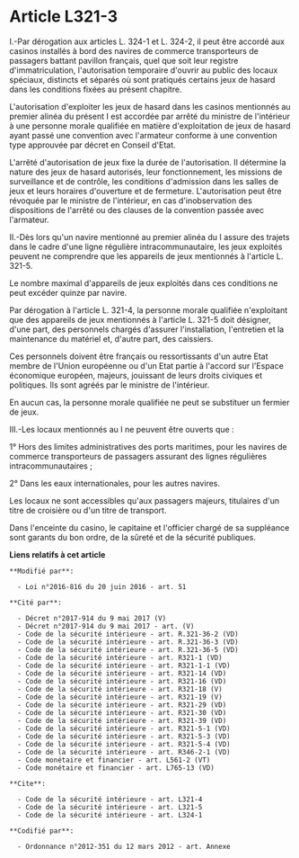 # Article L321-3

I.-Par dérogation aux articles L. 324-1 et L. 324-2, il peut être accordé aux casinos installés à bord des navires de
commerce transporteurs de passagers battant pavillon français, quel que soit leur registre d'immatriculation, l'autorisation
temporaire d'ouvrir au public des locaux spéciaux, distincts et séparés où sont pratiqués certains jeux de hasard dans les
conditions fixées au présent chapitre. 

L'autorisation d'exploiter les jeux de hasard dans les casinos mentionnés au premier alinéa du présent I est accordée par
arrêté du ministre de l'intérieur à une personne morale qualifiée en matière d'exploitation de jeux de hasard ayant passé une
convention avec l'armateur conforme à une convention type approuvée par décret en Conseil d'Etat. 

L'arrêté d'autorisation de jeux fixe la durée de l'autorisation. Il détermine la nature des jeux de hasard autorisés, leur
fonctionnement, les missions de surveillance et de contrôle, les conditions d'admission dans les salles de jeux et leurs
horaires d'ouverture et de fermeture. L'autorisation peut être révoquée par le ministre de l'intérieur, en cas
d'inobservation des dispositions de l'arrêté ou des clauses de la convention passée avec l'armateur. 

II.-Dès lors qu'un navire mentionné au premier alinéa du I assure des trajets dans le cadre d'une ligne régulière
intracommunautaire, les jeux exploités peuvent ne comprendre que les appareils de jeux mentionnés à l'article L. 321-5. 

Le nombre maximal d'appareils de jeux exploités dans ces conditions ne peut excéder quinze par navire. 

Par dérogation à l'article L. 321-4, la personne morale qualifiée n'exploitant que des appareils de jeux mentionnés à
l'article L. 321-5 doit désigner, d'une part, des personnels chargés d'assurer l'installation, l'entretien et la maintenance
du matériel et, d'autre part, des caissiers. 

Ces personnels doivent être français ou ressortissants d'un autre Etat membre de l'Union européenne ou d'un Etat partie à
l'accord sur l'Espace économique européen, majeurs, jouissant de leurs droits civiques et politiques. Ils sont agréés par le
ministre de l'intérieur. 

En aucun cas, la personne morale qualifiée ne peut se substituer un fermier de jeux. 

III.-Les locaux mentionnés au I ne peuvent être ouverts que : 

1° Hors des limites administratives des ports maritimes, pour les navires de commerce transporteurs de passagers assurant des
lignes régulières intracommunautaires ; 

2° Dans les eaux internationales, pour les autres navires. 

Les locaux ne sont accessibles qu'aux passagers majeurs, titulaires d'un titre de croisière ou d'un titre de transport. 

Dans l'enceinte du casino, le capitaine et l'officier chargé de sa suppléance sont garants du bon ordre, de la sûreté et de
la sécurité publiques.

**Liens relatifs à cet article**

	**Modifié par**:

	  - Loi n°2016-816 du 20 juin 2016 - art. 51

	**Cité par**:

	  - Décret n°2017-914 du 9 mai 2017 (V)
	  - Décret n°2017-914 du 9 mai 2017 - art. (V)
	  - Code de la sécurité intérieure - art. R.321-36-2 (VD)
	  - Code de la sécurité intérieure - art. R.321-36-3 (VD)
	  - Code de la sécurité intérieure - art. R.321-36-5 (VD)
	  - Code de la sécurité intérieure - art. R321-1 (VD)
	  - Code de la sécurité intérieure - art. R321-1-1 (VD)
	  - Code de la sécurité intérieure - art. R321-14 (VD)
	  - Code de la sécurité intérieure - art. R321-16 (VD)
	  - Code de la sécurité intérieure - art. R321-18 (V)
	  - Code de la sécurité intérieure - art. R321-19 (V)
	  - Code de la sécurité intérieure - art. R321-29 (VD)
	  - Code de la sécurité intérieure - art. R321-30 (VD)
	  - Code de la sécurité intérieure - art. R321-39 (VD)
	  - Code de la sécurité intérieure - art. R321-5-1 (VD)
	  - Code de la sécurité intérieure - art. R321-5-3 (VD)
	  - Code de la sécurité intérieure - art. R321-5-4 (VD)
	  - Code de la sécurité intérieure - art. R346-2-1 (VD)
	  - Code monétaire et financier - art. L561-2 (VT)
	  - Code monétaire et financier - art. L765-13 (VD)

	**Cite**:

	  - Code de la sécurité intérieure - art. L321-4
	  - Code de la sécurité intérieure - art. L321-5
	  - Code de la sécurité intérieure - art. L324-1

	**Codifié par**:

	  - Ordonnance n°2012-351 du 12 mars 2012 - art. Annexe
